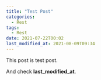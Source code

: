 ```yaml
---
title: "Test Post"
categories:
  - Rest
tags:
  - Rest
date: 2021-07-22T00:02
last_modified_at: 2021-08-09T09:34
---
```


This post is test post.

And check **last_modified_at**.
